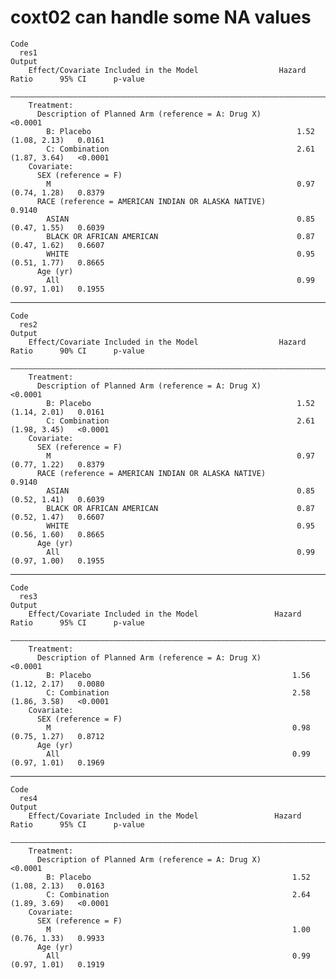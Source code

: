 # coxt02 can handle some NA values

    Code
      res1
    Output
        Effect/Covariate Included in the Model                  Hazard Ratio      95% CI      p-value
        —————————————————————————————————————————————————————————————————————————————————————————————
        Treatment:                                                                                   
          Description of Planned Arm (reference = A: Drug X)                                  <0.0001
            B: Placebo                                              1.52       (1.08, 2.13)   0.0161 
            C: Combination                                          2.61       (1.87, 3.64)   <0.0001
        Covariate:                                                                                   
          SEX (reference = F)                                                                        
            M                                                       0.97       (0.74, 1.28)   0.8379 
          RACE (reference = AMERICAN INDIAN OR ALASKA NATIVE)                                 0.9140 
            ASIAN                                                   0.85       (0.47, 1.55)   0.6039 
            BLACK OR AFRICAN AMERICAN                               0.87       (0.47, 1.62)   0.6607 
            WHITE                                                   0.95       (0.51, 1.77)   0.8665 
          Age (yr)                                                                                   
            All                                                     0.99       (0.97, 1.01)   0.1955 

---

    Code
      res2
    Output
        Effect/Covariate Included in the Model                  Hazard Ratio      90% CI      p-value
        —————————————————————————————————————————————————————————————————————————————————————————————
        Treatment:                                                                                   
          Description of Planned Arm (reference = A: Drug X)                                  <0.0001
            B: Placebo                                              1.52       (1.14, 2.01)   0.0161 
            C: Combination                                          2.61       (1.98, 3.45)   <0.0001
        Covariate:                                                                                   
          SEX (reference = F)                                                                        
            M                                                       0.97       (0.77, 1.22)   0.8379 
          RACE (reference = AMERICAN INDIAN OR ALASKA NATIVE)                                 0.9140 
            ASIAN                                                   0.85       (0.52, 1.41)   0.6039 
            BLACK OR AFRICAN AMERICAN                               0.87       (0.52, 1.47)   0.6607 
            WHITE                                                   0.95       (0.56, 1.60)   0.8665 
          Age (yr)                                                                                   
            All                                                     0.99       (0.97, 1.00)   0.1955 

---

    Code
      res3
    Output
        Effect/Covariate Included in the Model                 Hazard Ratio      95% CI      p-value
        ————————————————————————————————————————————————————————————————————————————————————————————
        Treatment:                                                                                  
          Description of Planned Arm (reference = A: Drug X)                                 <0.0001
            B: Placebo                                             1.56       (1.12, 2.17)   0.0080 
            C: Combination                                         2.58       (1.86, 3.58)   <0.0001
        Covariate:                                                                                  
          SEX (reference = F)                                                                       
            M                                                      0.98       (0.75, 1.27)   0.8712 
          Age (yr)                                                                                  
            All                                                    0.99       (0.97, 1.01)   0.1969 

---

    Code
      res4
    Output
        Effect/Covariate Included in the Model                 Hazard Ratio      95% CI      p-value
        ————————————————————————————————————————————————————————————————————————————————————————————
        Treatment:                                                                                  
          Description of Planned Arm (reference = A: Drug X)                                 <0.0001
            B: Placebo                                             1.52       (1.08, 2.13)   0.0163 
            C: Combination                                         2.64       (1.89, 3.69)   <0.0001
        Covariate:                                                                                  
          SEX (reference = F)                                                                       
            M                                                      1.00       (0.76, 1.33)   0.9933 
          Age (yr)                                                                                  
            All                                                    0.99       (0.97, 1.01)   0.1919 

